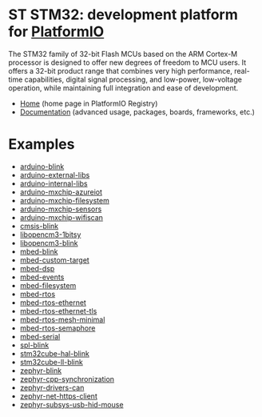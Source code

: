 
# ST STM32: development platform for [PlatformIO](https://platformio.org)

The STM32 family of 32-bit Flash MCUs based on the ARM Cortex-M processor is designed to offer new degrees of freedom to MCU users. It offers a 32-bit product range that combines very high performance, real-time capabilities, digital signal processing, and low-power, low-voltage operation, while maintaining full integration and ease of development.

* [Home](https://platformio.org/platforms/ststm32) (home page in PlatformIO Registry)
* [Documentation](https://docs.platformio.org/page/platforms/ststm32.html) (advanced usage, packages, boards, frameworks, etc.)

# Examples

* [arduino-blink](https://github.com/platformio/platform-ststm32/tree/master/examples/arduino-blink)
* [arduino-external-libs](https://github.com/platformio/platform-ststm32/tree/master/examples/arduino-external-libs)
* [arduino-internal-libs](https://github.com/platformio/platform-ststm32/tree/master/examples/arduino-internal-libs)
* [arduino-mxchip-azureiot](https://github.com/platformio/platform-ststm32/tree/master/examples/arduino-mxchip-azureiot)
* [arduino-mxchip-filesystem](https://github.com/platformio/platform-ststm32/tree/master/examples/arduino-mxchip-filesystem)
* [arduino-mxchip-sensors](https://github.com/platformio/platform-ststm32/tree/master/examples/arduino-mxchip-sensors)
* [arduino-mxchip-wifiscan](https://github.com/platformio/platform-ststm32/tree/master/examples/arduino-mxchip-wifiscan)
* [cmsis-blink](https://github.com/platformio/platform-ststm32/tree/master/examples/cmsis-blink)
* [libopencm3-1bitsy](https://github.com/platformio/platform-ststm32/tree/master/examples/libopencm3-1bitsy)
* [libopencm3-blink](https://github.com/platformio/platform-ststm32/tree/master/examples/libopencm3-blink)
* [mbed-blink](https://github.com/platformio/platform-ststm32/tree/master/examples/mbed-blink)
* [mbed-custom-target](https://github.com/platformio/platform-ststm32/tree/master/examples/mbed-custom-target)
* [mbed-dsp](https://github.com/platformio/platform-ststm32/tree/master/examples/mbed-dsp)
* [mbed-events](https://github.com/platformio/platform-ststm32/tree/master/examples/mbed-events)
* [mbed-filesystem](https://github.com/platformio/platform-ststm32/tree/master/examples/mbed-filesystem)
* [mbed-rtos](https://github.com/platformio/platform-ststm32/tree/master/examples/mbed-rtos)
* [mbed-rtos-ethernet](https://github.com/platformio/platform-ststm32/tree/master/examples/mbed-rtos-ethernet)
* [mbed-rtos-ethernet-tls](https://github.com/platformio/platform-ststm32/tree/master/examples/mbed-rtos-ethernet-tls)
* [mbed-rtos-mesh-minimal](https://github.com/platformio/platform-ststm32/tree/master/examples/mbed-rtos-mesh-minimal)
* [mbed-rtos-semaphore](https://github.com/platformio/platform-ststm32/tree/master/examples/mbed-rtos-semaphore)
* [mbed-serial](https://github.com/platformio/platform-ststm32/tree/master/examples/mbed-serial)
* [spl-blink](https://github.com/platformio/platform-ststm32/tree/master/examples/spl-blink)
* [stm32cube-hal-blink](https://github.com/platformio/platform-ststm32/tree/master/examples/stm32cube-hal-blink)
* [stm32cube-ll-blink](https://github.com/platformio/platform-ststm32/tree/master/examples/stm32cube-ll-blink)
* [zephyr-blink](https://github.com/platformio/platform-ststm32/tree/master/examples/zephyr-blink)
* [zephyr-cpp-synchronization](https://github.com/platformio/platform-ststm32/tree/master/examples/zephyr-cpp-synchronization)
* [zephyr-drivers-can](https://github.com/platformio/platform-ststm32/tree/master/examples/zephyr-drivers-can)
* [zephyr-net-https-client](https://github.com/platformio/platform-ststm32/tree/master/examples/zephyr-net-https-client)
* [zephyr-subsys-usb-hid-mouse](https://github.com/platformio/platform-ststm32/tree/master/examples/zephyr-subsys-usb-hid-mouse)

